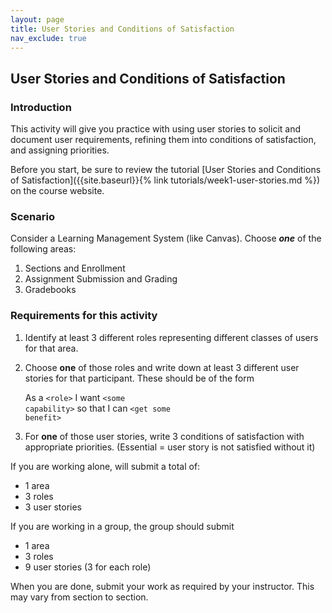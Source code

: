 ```yaml
---
layout: page
title: User Stories and Conditions of Satisfaction
nav_exclude: true
---
```

## User Stories and Conditions of Satisfaction

### Introduction

This activity will give you practice with using user stories to solicit and document user requirements, refining them into conditions of satisfaction, and assigning priorities.

Before you start, be sure to review the tutorial [User Stories and Conditions of Satisfaction]({{site.baseurl}}{% link tutorials/week1-user-stories.md %}) on the course website.

### Scenario

Consider a Learning Management System (like Canvas).  Choose ***one*** of the following areas:

1. Sections and Enrollment
2. Assignment Submission and Grading
3. Gradebooks


### Requirements for this activity

1. Identify at least 3 different roles representing different classes of users for that area.
   
2. Choose **one** of those roles and write down at least 3 different user stories for that participant.  These should be of the form
   
    As a <code>&lt;role&gt;</code> I want <code>&lt;some capability&gt;</code> so that I can <code>&lt;get some benefit&gt;</code>

3. For **one** of those user stories, write 3 conditions of satisfaction with appropriate priorities.  (Essential = user story is not satisfied without it)

If you are working alone, will submit a total of:

* 1 area
* 3 roles
* 3 user stories

If you are working in a group, the group should submit

* 1 area
* 3 roles
* 9 user stories (3 for each role)

When you are done, submit your work as required by your instructor. This may vary from section to section.
